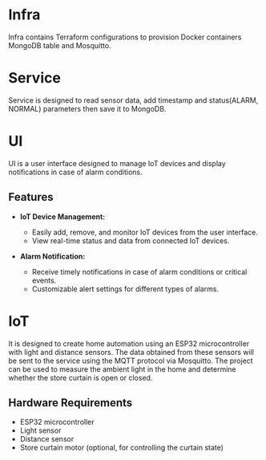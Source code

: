# Infra

Infra contains Terraform configurations to provision Docker containers MongoDB table and Mosquitto.

# Service

Service is designed to read sensor data, add timestamp and status(ALARM, NORMAL) parameters then save it to MongoDB.

# UI

UI is a user interface designed to manage IoT devices and display notifications in case of alarm conditions.

## Features

- **IoT Device Management:**
  - Easily add, remove, and monitor IoT devices from the user interface.
  - View real-time status and data from connected IoT devices.

- **Alarm Notification:**
  - Receive timely notifications in case of alarm conditions or critical events.
  - Customizable alert settings for different types of alarms.

# IoT

It is designed to create home automation using an ESP32 microcontroller with light and distance sensors. The data obtained from these sensors will be sent to the service using the MQTT protocol via Mosquitto. The project can be used to measure the ambient light in the home and determine whether the store curtain is open or closed.

## Hardware Requirements
- ESP32 microcontroller
- Light sensor
- Distance sensor
- Store curtain motor (optional, for controlling the curtain state)